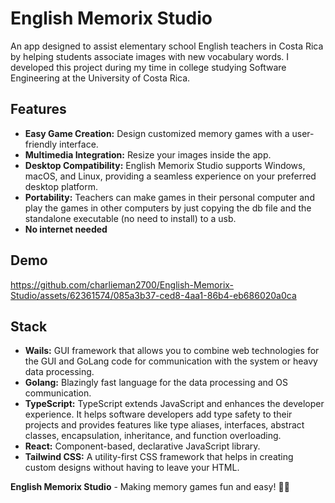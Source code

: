 # English Memorix Studio
An app designed to assist elementary school English teachers in Costa Rica by helping students associate images with new vocabulary words. I developed this project during my time in college studying Software Engineering at the University of Costa Rica.

## Features
- **Easy Game Creation:** Design customized memory games with a user-friendly interface.
- **Multimedia Integration:** Resize your images inside the app.
- **Desktop Compatibility:** English Memorix Studio supports Windows, macOS, and Linux, providing a seamless experience on your preferred desktop platform.
- **Portability:** Teachers can make games in their personal computer and play the games in other computers by just copying the db file and the standalone executable (no need to install) to a usb.
- **No internet needed**

## Demo
https://github.com/charlieman2700/English-Memorix-Studio/assets/62361574/085a3b37-ced8-4aa1-86b4-eb686020a0ca

## Stack
- **Wails:** GUI framework that allows you to combine web technologies for the GUI and GoLang code for communication with the system or heavy data processing.
- **Golang:** Blazingly fast language for the data processing and OS communication.
- **TypeScript:** TypeScript extends JavaScript and enhances the developer experience. It helps software developers add type safety to their projects and provides features like type aliases, interfaces, abstract classes, encapsulation, inheritance, and function overloading. 
- **React:** Component-based, declarative JavaScript library.
- **Tailwind CSS:** A utility-first CSS framework that helps in creating custom designs without having to leave your HTML.

**English Memorix Studio** - Making memory games fun and easy! 🧠✨
